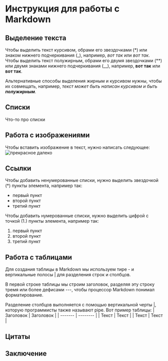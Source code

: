 # Инструкция для работы с Markdown

## Выделение текста
Чтобы выделить текст курсивом, обрами его звездочками (*) или знаком нижнего подчеркивания (_), например, *вот так* или _вот так_.
Чтобы выделить текст полужирным, обрами его двумя звездочками (**) или двумя знаками нижнего подчеркивания (__), например, **вот так** или __вот так__.

Альтернативные способы выделения жирным и курсивом нужны, чтобы их совмещать, например, _текст может быть написан курсивом и быть **полужирным**._
## Списки
Что-то про списки
## Работа с изображениями
Чтобы вставить изображение в текст, нужно написать следующее:
![прекрасное далеко](pd.jpg)
## Ссылки
Чтобы добавить ненумерованные списки, нужно выделить звездочкой (*) пункты элемента, например так:
* первый пункт
* второй пункт
* третий пункт

Чтобы добавить нумерованные списки, нужно выделить цифрой с точкой (1.) пункты элемента, например так:
1. первый пункт
2. второй пункт
3. третий пункт

## Работа с таблицами
Для создания таблицы в Markdown мы используем тире - и вертикальные полосы | для разделения строк и столбцов.


В первой строке таблицы мы строим заголовок, разделяя эту строку тремя или более дефисами ---, чтобы процессор Markdown понимал форматирование.

Разделение столбцов выполняется с помощью вертикальной черты |, которую программисты также называют pipe.
Вот пример таблицы:
| Заголовок  | Заголовок   |
| ------- | -------- |
| Текст   | Текст    |
| Текст   | Текст    |
## Цитаты

## Заключение